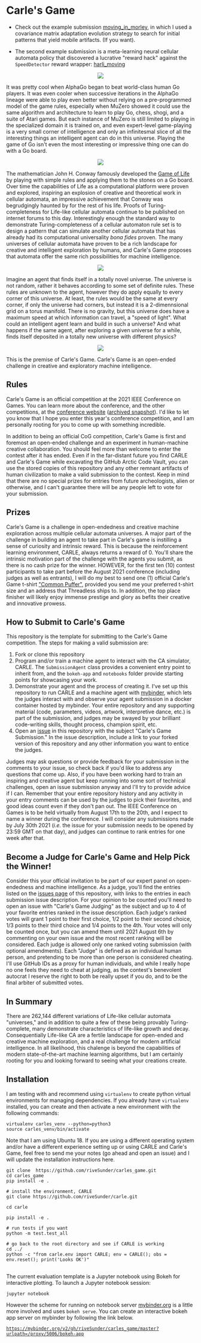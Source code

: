 # Carle's Game

* Check out the example submission [moving_in_morley](https://github.com/rivesunder/moving_in_morley), in which I used a covariance matrix adaptation evolution strategy to search for initial patterns that yield mobile artifacts. (If you want).

* The second example submission is a meta-learning neural cellular automata policy that discovered a lucrative "reward hack" against the `SpeedDetector` reward wrapper: [harli_moving](https://github.com/riveSunder/harli_learning)

<div align="center">
<img src="assets/printB3_S345678_2312_1623293704.png">
</div>

It was pretty cool when AlphaGo began to beat world-class human Go players. It was even cooler when successive iterations in the AlphaGo lineage were able to play even better without relying on a pre-programmed model of the game rules, especially when MuZero showed it could use the same algorithm and architecture to learn to play Go, chess, shogi, and a suite of Atari games. But each instance of MuZero is still limited to playing in the specialized domain it is trained on, and even expert-level game-playing is a very small corner of intelligence and only an infinitesmal slice of all the interesting things an intelligent agent can do in this universe. Playing the game of Go isn't even the most interesting or impressive thing one can do with a Go board. 

<div align="center">
<img src="assets/printB3_S23_273_1623297252.png">
</div>

The mathematician John H. Conway famously developed the [Game of Life](https://web.stanford.edu/class/sts145/Library/life.pdf) by playing with simple rules and applying them to the stones on a Go board. Over time the capabilities of Life as a computational platform were proven and explored, inspiring an explosion of creative and theoretical work in cellular automata, an impressive achievement that Conway was begrudgingly haunted by for the rest of his life. Proofs of Turing-completeness for Life-like cellular automata continue to be published on internet forums to this day. Interestingly enough the standard way to demonstrate Turing-completeness of a cellular automaton rule set is to design a pattern that can simulate another cellular automata that has already had its computational universality _bona fides_ proven. The many universes of cellular automata have proven to be a rich landscape for creative and intelligent exploration by humans, and Carle's Game proposes that automata offer the same rich possibilities for machine intelligence.

<div align="center">
<img src="assets/printB368_245_79_1623297798.png">
</div>

Imagine an agent that finds itself in a totally novel universe. The universe is not random, rather it behaves according to some set of definite rules. These rules are unknown to the agent, however they do apply equally to every corner of this universe. At least, the rules would be the same at every corner, if only the universe had corners, but instead it is a 2-dimennsional grid on a torus manifold. There is no gravity, but this universe does have a maximum speed at which information can travel, a "speed of light". What could an intelligent agent learn and build in such a universe? And what happens if the same agent, after exploring a given universe for a while, finds itself deposited in a totally new universe with different physics?

<div align="center">
<img src="assets/printB3_S023_345_1623297253.png">
</div>

This is the premise of Carle's Game. Carle's Game is an open-ended challenge in creative and exploratory machine intelligence.

## Rules

Carle's Game is an official competition at the 2021 IEEE Conference on Games. You can learn more about the conference, and the other competitions, at the [conference website](https://ieee-cog.org/2021/) ([archived snapshot](https://web.archive.org/web/20210201190828/https://ieee-cog.org/2021/)). I'd like to let you know that I hope you enter this year's conference competition, and I am personally rooting for you to come up with something incredible. 

In addition to being an official CoG competition, Carle's Game is first and foremost an open-ended challenge and an experiment in human-machine creative collaboration. You should feel more than welcome to enter the contest after it has ended. Even if in the far-distant future you find CARLE and Carle's Game while excavating the GitHub Arctic Code Vault, you can use the stored copies of this repository and any other remnant artifacts of human civilization to make a valid submission to the contest. Keep in mind that there are no special prizes for entries from future archeologists, alien or otherwise, and I can't guarantee there will be any people left to vote for your submission.

## Prizes

Carle's Game is a challenge in open-endedness and creative machine exploration across multiple cellular automata universes. A major part of the challenge in building an agent to take part in Carle's game is instilling a sense of curiosity and intrinsic reward. This is because the reinforcement learning environment, CARLE, always returns a reward of 0. You'll share the intrinsic motivation part of the challenge with the agents you submit, as there is no cash prize for the winner. HOWEVER, for the first ten (10) contest participants to take part before the August 2021 conference (including judges as well as entrants), I will do my best to send one (1) official Carle's Game t-shirt ["Common Puffer"](https://rivesunder.threadless.com/designs/puffer-progression/mens/t-shirt/regular?color=black), provided you send me your preferred t-shirt size and an address that Threadless ships to. In addition, the top place finisher will likely enjoy immense prestige and glory as befits their creative and innovative prowess. 

## How to Submit to Carle's Game

This repository is the template for submitting to the Carle's Game competition. The steps for making a valid submission are:

1. Fork or clone this repository
2. Program and/or train a machine agent to interact with the CA simulator, CARLE. The `SubmissionAgent` class provides a convenient entry point to inherit from, and the `bokeh-app` and `notebooks` folder provide starting points for showcasing your work.
3. Demonstrate your agent and the process of creating it. I've set up this repository to run CARLE and a machine agent with [mybinder](https://mybinder.org), which lets the judges interact with and observe your agent submission in a docker container hosted by mybinder. Your entire repository and any supporting material (code, parameters, videos, artwork, interpretive dance, etc.) is part of the submission, and judges may be swayed by your brilliant code-writing skills, thought process, champion spirit, etc.
4. Open an [issue](https://github.com/riveSunder/carles_game/issues) in this repository with the subject "Carle's Game Submission." In the issue description, include a link to your forked version of this repository and any other information you want to entice the judges. 

Judges may ask questions or provide feedback for your submission in the comments to your issue, so check back if you'd like to address any questions that come up. Also, if you have been working hard to train an inspiring and creative agent but keep running into some sort of technical challenges, open an issue submission anyway and I'll try to provide advice if I can. Remember that your entire repository history and any activity in your entry comments can be used by the judges to pick their favorites, and good ideas count even if they don't pan out. The IEEE Conference on Games is to be held virtually from August 17th to the 20th, and I expect to name a winner during the conference. I will consider any submissions made by July 30th 2021 (_i.e._ the issue for your submission needs to be opened by 23:59 GMT on that day), and judges can continue to rank entries for one week after that. 

## Become a Judge for Carle's Game and Help Pick the Winner!

Consider this your official invitation to be part of our expert panel on open-endedness and machine intelligence. As a judge, you'll find the entries listed on the [issues page](https://github.com/riveSunder/carles_game/issues) of this repository, with links to the entries in each submission issue description. For your opinion to be counted you'll need to open an issue with "Carle's Game Judging" as the subject and up to 4 of your favorite entries ranked in the issue description. Each judge's ranked votes will grant 1 point to their first choice, 1/2 point to their second choice, 1/3 points to their third choice and 1/4 points to the 4th. Your votes will only be counted once, but you can amend them until 2021 August 6th by commenting on your own issue and the most recent ranking will be considered. Each judge is allowed only one ranked voting submission (with optional amendments). Each "Judge" is defined as an individual human person, and pretending to be more than one person is considered cheating. I'll use GitHub IDs as a proxy for human individuals, and while I really hope no one feels they need to cheat at judging, as the contest's benevolent autocrat I reserve the right to both be really upset if you do, and to be the final arbiter of submitted votes. 

## In Summary

There are 262,144 different variations of Life-like cellular automata "universes," and in addition to quite a few of these being provably Turing-complete, many demonstrate characteristics of life-like growth and decay. Consequentially Life-like CA are a fertile landscape for open-ended and creative machine exploration, and a real challenge for modern artificial intelligence. In all likelihood, this chalenge is beyond the capabilities of modern state-of-the-art machine learning algorithms, but I am certainly rooting for you and looking forward to seeing what your creations create.

<hline></hline>

## Installation

I am testing with and recommend using `virtualenv` to create python virtual environments for managing dependencies. If you already have `virtualenv` installed, you can create and then activate a new environment with the following commands:

```
virtualenv carles_venv --python=python3
source carles_venv/bin/activate 
```

Note that I am using Ubuntu 18. If you are using a different operating system and/or have a different experience setting up or using CARLE and Carle's Game, feel free to send me your notes (go ahead and open an issue) and I will update the installation instructions here. 

```
git clone  https://github.com/riveSunder/carles_game.git
cd carles_game
pip install -e .

# install the environment, CARLE
git clone https://github.com/riveSunder/carle.git

cd carle

pip install -e .

# run tests if you want
python -m test.test_all

# go back to the root directory and see if CARLE is working
cd ../
python -c "from carle.env import CARLE; env = CARLE(); obs = env.reset(); print('Looks OK')"
```


##

The current evaluation template is a Jupyter notebook using Bokeh for interactive plotting. To launch a Jupyter notebook session:

```
jupyter notebook
```

However the scheme for running on notebook server [mybinder.org](https://mybinder.org) is a little more involved and uses `bokeh serve`. You can create an interactive bokeh app server on mybinder by following the link below.

[`https://mybinder.org/v2/gh/riveSunder/carles_game/master?urlpath=/proxy/5006/bokeh-app`](https://mybinder.org/v2/gh/riveSunder/carles_game/master?urlpath=/proxy/5006/bokeh-app)
